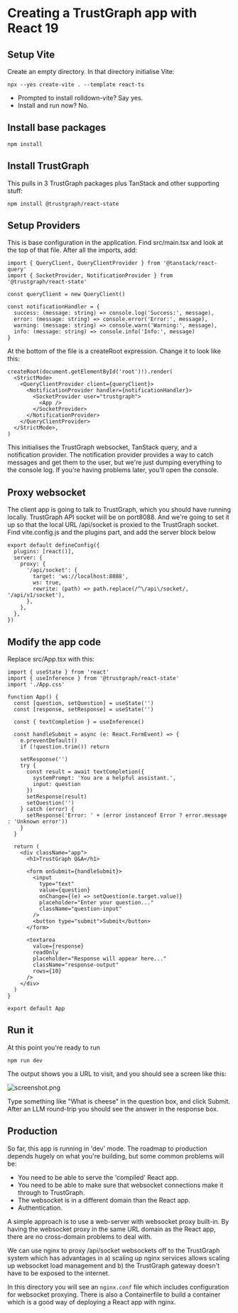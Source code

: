 
# Creating a TrustGraph app with React 19

## Setup Vite

Create an empty directory.  In that directory initialise Vite:

```
npx --yes create-vite . --template react-ts
```

- Prompted to install rolldown-vite? Say yes.
- Install and run now? No.

## Install base packages

```
npm install
```

## Install TrustGraph

This pulls in 3 TrustGraph packages plus TanStack and other supporting stuff:

```
npm install @trustgraph/react-state
```

## Setup Providers

This is base configuration in the application.  Find src/main.tsx and look at the top of that file.  After all the imports, add:

```
import { QueryClient, QueryClientProvider } from '@tanstack/react-query'
import { SocketProvider, NotificationProvider } from '@trustgraph/react-state'

const queryClient = new QueryClient()

const notificationHandler = {
  success: (message: string) => console.log('Success:', message),
  error: (message: string) => console.error('Error:', message),
  warning: (message: string) => console.warn('Warning:', message),
  info: (message: string) => console.info('Info:', message)
}
```

At the bottom of the file is a createRoot expression.  Change it to
look like this:

```
createRoot(document.getElementById('root')!).render(
  <StrictMode>
    <QueryClientProvider client={queryClient}>
      <NotificationProvider handler={notificationHandler}>
        <SocketProvider user="trustgraph">
          <App />
        </SocketProvider>
      </NotificationProvider>
    </QueryClientProvider>
  </StrictMode>,
)
```

This initialises the TrustGraph websocket, TanStack query, and a notification
provider.  The notification provider provides a way to catch messages and get
them to the user, but we're just dumping everything to the console log.  If
you're having problems later, you'll open the console.

## Proxy websocket

The client app is going to talk to TrustGraph, which you should have running
locally.  TrustGraph API socket will be on port8088.  And we're going to set
it up so that the local URL /api/socket is proxied to the TrustGraph socket.
Find vite.config.js and the plugins part, and add the server block below

```
export default defineConfig({
  plugins: [react()],
  server: {
    proxy: {
      '/api/socket': {
        target: 'ws://localhost:8088',
        ws: true,
        rewrite: (path) => path.replace(/^\/api\/socket/, '/api/v1/socket'),
      },
    },
  },
})
```

## Modify the app code

Replace src/App.tsx with this:

```
import { useState } from 'react'
import { useInference } from '@trustgraph/react-state'
import './App.css'

function App() {
  const [question, setQuestion] = useState('')
  const [response, setResponse] = useState('')

  const { textCompletion } = useInference()

  const handleSubmit = async (e: React.FormEvent) => {
    e.preventDefault()
    if (!question.trim()) return

    setResponse('')
    try {
      const result = await textCompletion({
        systemPrompt: 'You are a helpful assistant.',
        input: question
      })
      setResponse(result)
      setQuestion('')
    } catch (error) {
      setResponse('Error: ' + (error instanceof Error ? error.message : 'Unknown error'))
    }
  }

  return (
    <div className="app">
      <h1>TrustGraph Q&A</h1>

      <form onSubmit={handleSubmit}>
        <input
          type="text"
          value={question}
          onChange={(e) => setQuestion(e.target.value)}
          placeholder="Enter your question..."
          className="question-input"
        />
        <button type="submit">Submit</button>
      </form>

      <textarea
        value={response}
        readOnly
        placeholder="Response will appear here..."
        className="response-output"
        rows={10}
      />
    </div>
  )
}

export default App
```

## Run it

At this point you're ready to run

```
npm run dev
```

The output shows you a URL to visit, and you should see a screen like this:

![screenshot.png](screenshot)

Type something like "What is cheese" in the question box, and click Submit.
After an LLM round-trip you should see the answer in the response box.

## Production

So far, this app is running in 'dev' mode. The roadmap to production depends hugely on what you're building, but some common problems will be:

* You need to be able to serve the 'compiled' React app.
* You need to be able to make sure that websocket connections make it through
  to TrustGraph.
* The websocket is in a different domain than the React app. 
* Authentication.

A simple approach is to use a web-server with websocket proxy built-in.
By having the websocket proxy in the same URL domain as the React app, there
are no cross-domain problems to deal with.

We can use nginx to proxy /api/socket websockets off to the TrustGraph system
which has advantages in a) scaling up nginx services allows scaling up
websocket load management and b) the TrustGraph gateway doesn't have to be
exposed to the internet.

In this directory you will see an `nginx.conf` file which includes
configuration for websocket proxying.  There is also a Containerfile
to build a container which is a good way of deploying a React app with
nginx.

